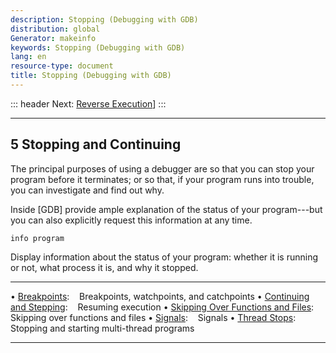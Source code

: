 ```yaml
---
description: Stopping (Debugging with GDB)
distribution: global
Generator: makeinfo
keywords: Stopping (Debugging with GDB)
lang: en
resource-type: document
title: Stopping (Debugging with GDB)
---
```

::: header
Next: [Reverse Execution](Reverse-Execution.html#Reverse-Execution)]
:::

---

## 5 Stopping and Continuing

The principal purposes of using a debugger are so that you can stop your program before it terminates; or so that, if your program runs into trouble, you can investigate and find out why.

Inside [GDB] provide ample explanation of the status of your program---but you can also explicitly request this information at any time.

`info program`

Display information about the status of your program: whether it is running or not, what process it is, and why it stopped.

---

• [Breakpoints](Breakpoints.html#Breakpoints):                                                                          Breakpoints, watchpoints, and catchpoints
• [Continuing and Stepping](Continuing-and-Stepping.html#Continuing-and-Stepping):                                      Resuming execution
• [Skipping Over Functions and Files](Skipping-Over-Functions-and-Files.html#Skipping-Over-Functions-and-Files):        Skipping over functions and files
• [Signals](Signals.html#Signals):                                                                                      Signals
• [Thread Stops](Thread-Stops.html#Thread-Stops):                                                                       Stopping and starting multi-thread programs

---
